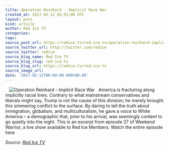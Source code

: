 ```yaml
---
title: Operation Reinhard - Implicit Race War
created_at: 2017-02-12 02:51:00 UTC
layout: post
kind: article
author: Red Ice TV
categories: 
tags: 
source_post_url: https://redice.tv/red-ice-tv/operation-reinhard-implicit-race-war
source_twitter_url: http://twitter.com/redice
source_twitter: redice
source_blog_name: Red Ice TV
source_blog_slug: red-ice-tv
source_blog_url: https://redice.tv/red-ice-tv
source_image_url: 
date: '2017-02-12T00:00:00.000+00:00'
---
```

<img align="left" hspace="12" alt="Operation Reinhard - Implicit Race War" src="https://rdice.net/a/c/t/17/OR-Implicit-Race-War.9cd7b47f.jpg"> America is fracturing along implicitly racial lines. Contrary to what mainstream conservatives and liberals might say, Trump is not the cause of this division; he merely brought this simmering conflict to the surface. By daring to tell the truth about immigration, globalism, and multiculturalism, he gave a voice to White America &ndash; a demographic that, prior to his arrival, was seemingly content to go quietly into the night.
This is an excerpt from episode 27&nbsp;of Weekend Warrior, a live show available to Red Ice Members.
Watch the entire episode here<div class="">
    <i>Source: <a href="https://redice.tv/red-ice-tv">Red Ice TV</a></i>
</div>
